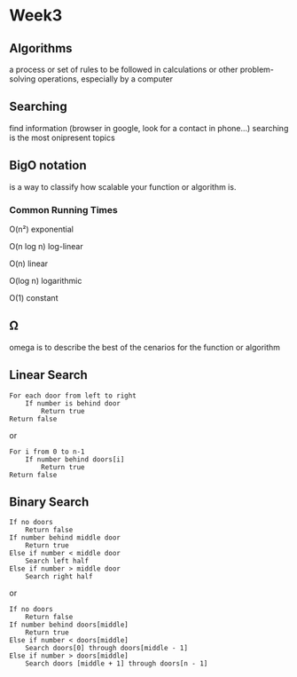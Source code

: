 # Week3

## Algorithms 

a process or set of rules to be followed in calculations or other problem-solving operations, especially by a computer

## Searching 

find information (browser in google, look for a contact in phone...)
searching is the most onipresent topics

## BigO notation

is a way to classify how scalable your function or algorithm is.

### Common Running Times

O(n²) exponential

O(n log n) log-linear

O(n) linear 

O(log n) logarithmic

O(1) constant

## Ω

omega is to describe the best of the cenarios for the function or algorithm

## Linear Search

```
For each door from left to right
    If number is behind door
        Return true
Return false
```
or 
```
For i from 0 to n-1
    If number behind doors[i]
        Return true
Return false
```

## Binary Search

```
If no doors
    Return false
If number behind middle door
    Return true
Else if number < middle door
    Search left half
Else if number > middle door 
    Search right half
```
or 
```
If no doors
    Return false
If number behind doors[middle]
    Return true
Else if number < doors[middle]
    Search doors[0] through doors[middle - 1]
Else if number > doors[middle]
    Search doors [middle + 1] through doors[n - 1]
```

